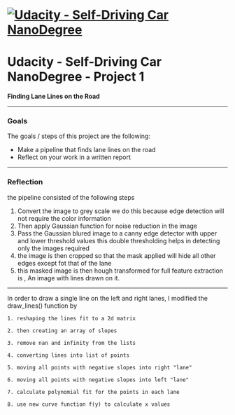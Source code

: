 # [![Udacity - Self-Driving Car NanoDegree](https://s3.amazonaws.com/udacity-sdc/github/sdc-banner-medium-1170_660.png)](http://www.udacity.com/drive)
# Udacity - Self-Driving Car NanoDegree - Project 1 

**Finding Lane Lines on the Road**

[//]: # (Image References)

[image1]: ./examples/grayscale.jpg "Grayscale"

---
### Goals

The goals / steps of this project are the following:
* Make a pipeline that finds lane lines on the road
* Reflect on your work in a written report
----

### Reflection

the pipeline consisted of the following steps 
1. Convert the image to grey scale we do this because edge detection will not require the color information 
2. Then apply Gaussian function for noise reduction in the image 
3. Pass the Gaussian blured image to a canny edge detector with upper and lower threshold values this double thresholding helps in detecting only the images required 
4. the image is then cropped so that the mask applied will hide all other edges except fot that of the lane 
5. this masked image is then hough transformed for full feature extraction is , An image with lines drawn on it.

-----

In order to draw a single line on the left and right lanes, I modified the draw_lines() function by

    1. reshaping the lines fit to a 2d matrix
    
    2. then creating an array of slopes
    
    3. remove nan and infinity from the lists
    
    4. converting lines into list of points
    
    5. moving all points with negative slopes into right "lane"
    
    6. moving all points with negative slopes into left "lane"
    
    7. calculate polynomial fit for the points in each lane
    
    8. use new curve function f(y) to calculate x values
    

